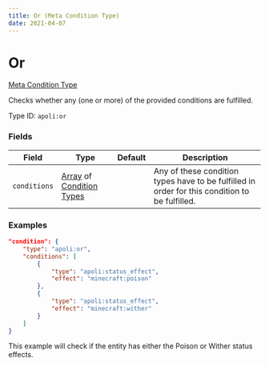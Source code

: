 ```yaml
---
title: Or (Meta Condition Type)
date: 2021-04-07
---
```


# Or

[Meta Condition Type](../meta_condition_types.md)

Checks whether any (one or more) of the provided conditions are fulfilled.

Type ID: `apoli:or`

### Fields

Field  | Type | Default | Description
-------|------|---------|------------
`conditions` | [Array](../data_types/array.md) of [Condition Types](../condition_types.md) | | Any of these condition types have to be fulfilled in order for this condition to be fulfilled.

### Examples

```json
"condition": {
    "type": "apoli:or",
    "conditions": [
        {
            "type": "apoli:status_effect",
            "effect": "minecraft:poison"
        },
        {
            "type": "apoli:status_effect",
            "effect": "minecraft:wither"
        }
    ]
}
```

This example will check if the entity has either the Poison or Wither status effects.
